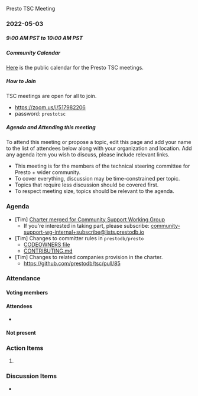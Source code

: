  Presto TSC Meeting

### 2022-05-03
##### 9:00 AM PST to 10:00 AM PST

##### Community Calendar

[Here](https://calendar.google.com/calendar/embed?src=linuxfoundation.org_vrjlva5b0u73ps75fvnv5sasi4%40group.calendar.google.com&ctz=America%2FChicago) is the public calendar for the Presto TSC meetings.

##### How to Join

TSC meetings are open for all to join.

* https://zoom.us/j/517982206
* password: `prestotsc`

##### Agenda and Attending this meeting

To attend this meeting or propose a topic, edit this page and add your name to the list of attendees below along with your organization and location. Add any agenda item you wish to discuss, please include relevant links.

* This meeting is for the members of the technical steering committee for Presto + wider community.
* To cover everything, discussion may be time-constrained per topic.
* Topics that require less discussion should be covered first.
* To respect meeting size, topics should be relevant to the agenda.

### Agenda

* [Tim] [Charter merged for Community Support Working Group](https://github.com/prestodb/tsc/pull/84)
   * If you're interested in taking part, please subscribe:  community-support-wg-internal+subscribe@lists.prestodb.io
* [Tim] Changes to committer rules in `prestodb/presto`
   * [CODEOWNERS file](https://github.com/prestodb/presto/pull/17669)
   * [CONTRIBUTING.md](https://github.com/prestodb/presto/pull/17704)
* [Tim] Changes to related companies provision in the charter.
   * https://github.com/prestodb/tsc/pull/85

### Attendance
#### Voting members


#### Attendees

* 

#### Not present

### Action Items
1. 


### Discussion Items

* 
